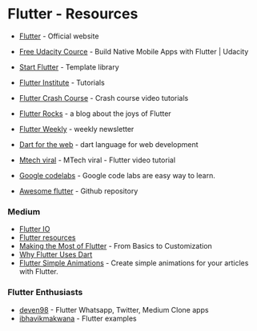 # Flutter - Resources

- [Flutter](https://flutter.io) - Official website
- [Free Udacity Cource](https://in.udacity.com/course/build-native-mobile-apps-with-flutter--ud905?linkId=53775882) - Build Native Mobile Apps with Flutter | Udacity

- [Start Flutter](https://startflutter.com/) - Template library
- [Flutter Institute](https://flutter.institute/) - Tutorials
- [Flutter Crash Course](https://fluttercrashcourse.com/) - Crash course video tutorials
- [Flutter Rocks](https://flutter.rocks/) - a blog about the joys of Flutter
- [Flutter Weekly](https://flutterweekly.net/) - weekly newsletter
- [Dart for the web](https://webdev.dartlang.org/) - dart language for web development
- [Mtech viral](https://www.youtube.com/watch?v=qWL1lGchpRA&list=PLR2qQy0Zxs_UdqAcaipPR3CG1Ly57UlhV) - MTech viral - Flutter video tutorial
- [Google codelabs](https://codelabs.developers.google.com/?cat=Flutter) - Google code labs are easy way to learn.
- [Awesome flutter](https://github.com/Solido/awesome-flutter) - Github repository


### Medium
- [Flutter IO](https://medium.com/flutter-io) 
- [Flutter resources](https://medium.freecodecamp.org/learn-flutter-best-resources-18f88346ed0f)
- [Making the Most of Flutter](https://hackernoon.com/making-the-most-of-flutter-from-basics-to-customization-433171581d01) - From Basics to Customization
- [Why Flutter Uses Dart](https://hackernoon.com/why-flutter-uses-dart-dd635a054ebf)
- [Flutter Simple Animations](https://medium.com/flutter-community/create-simple-animations-for-your-articles-with-flutter-7769085108d1) - Create simple animations for your articles with Flutter.

### Flutter Enthusiasts
- [deven98](https://github.com/deven98) - Flutter Whatsapp, Twitter, Medium Clone apps
- [ibhavikmakwana](https://github.com/ibhavikmakwana/FlutterPlayground) - Flutter examples
